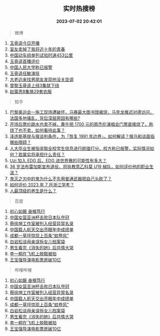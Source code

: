 <div align="center"><h2>实时热搜榜</h2><h4>2023-07-02 20:42:01</h4></div>

> 微博  

1. [玉骨遥今日开播](https://s.weibo.com/weibo?q=%23%E7%8E%89%E9%AA%A8%E9%81%A5%E4%BB%8A%E6%97%A5%E5%BC%80%E6%92%AD%23&t=31&band_rank=1&Refer=top)<br />
2. [室友卖掉了我将近十年的青春](https://s.weibo.com/weibo?q=%23%E5%AE%A4%E5%8F%8B%E5%8D%96%E6%8E%89%E4%BA%86%E6%88%91%E5%B0%86%E8%BF%91%E5%8D%81%E5%B9%B4%E7%9A%84%E9%9D%92%E6%98%A5%23&t=31&band_rank=2&Refer=top)<br />
3. [中国动车组单列试验时速453公里](https://s.weibo.com/weibo?q=%23%E4%B8%AD%E5%9B%BD%E5%8A%A8%E8%BD%A6%E7%BB%84%E5%8D%95%E5%88%97%E8%AF%95%E9%AA%8C%E6%97%B6%E9%80%9F453%E5%85%AC%E9%87%8C%23&t=31&band_rank=3&Refer=top)<br />
4. [玉骨遥首播评价](https://s.weibo.com/weibo?q=%23%E7%8E%89%E9%AA%A8%E9%81%A5%E9%A6%96%E6%92%AD%E8%AF%84%E4%BB%B7%23&t=31&band_rank=4&Refer=top)<br />
5. [中国人民大学称已报警](https://s.weibo.com/weibo?q=%23%E4%B8%AD%E5%9B%BD%E4%BA%BA%E6%B0%91%E5%A4%A7%E5%AD%A6%E7%A7%B0%E5%B7%B2%E6%8A%A5%E8%AD%A6%23&t=31&band_rank=5&Refer=top)<br />
6. [玉骨遥任敏演技](https://s.weibo.com/weibo?q=%23%E7%8E%89%E9%AA%A8%E9%81%A5%E4%BB%BB%E6%95%8F%E6%BC%94%E6%8A%80%23&t=31&band_rank=6&Refer=top)<br />
7. [大老远来找男朋友发现他没关空调](https://s.weibo.com/weibo?q=%E5%A4%A7%E8%80%81%E8%BF%9C%E6%9D%A5%E6%89%BE%E7%94%B7%E6%9C%8B%E5%8F%8B%E5%8F%91%E7%8E%B0%E4%BB%96%E6%B2%A1%E5%85%B3%E7%A9%BA%E8%B0%83&t=31&band_rank=7&Refer=top)<br />
8. [曾黎玉骨遥上线3集就下线](https://s.weibo.com/weibo?q=%23%E6%9B%BE%E9%BB%8E%E7%8E%89%E9%AA%A8%E9%81%A5%E4%B8%8A%E7%BA%BF3%E9%9B%86%E5%B0%B1%E4%B8%8B%E7%BA%BF%23&t=31&band_rank=8&Refer=top)<br />
9. [赵露思8集换29套衣服](https://s.weibo.com/weibo?q=%23%E8%B5%B5%E9%9C%B2%E6%80%9D8%E9%9B%86%E6%8D%A229%E5%A5%97%E8%A1%A3%E6%9C%8D%23&t=31&band_rank=9&Refer=top)<br />

> 知乎  

1. [巴黎奥运会一施工现场遭破坏，马赛最大图书馆被烧，马克龙推迟对德访问，法国多地骚乱，背后深层原因有哪些?](https://www.zhihu.com/question/609892911)<br />
2. [开场后票价跳水也卖不掉，黄牛把 1700 元的周杰伦演唱会门票直接烧了，称烧了也不卖，如何看待此事？](https://www.zhihu.com/question/609780283)<br />
3. [泽连斯基提与俄谈判条件，为「恢复 1991 年边界」，如何解读？俄乌和谈面临哪些障碍？](https://www.zhihu.com/question/609935325)<br />
4. [人大毕业生被指盗取全校学生信息进行颜值打分，校方称已报警，实际情况如何？若属实将承担什么责任？](https://www.zhihu.com/question/609903688)<br />
5. [Uzi 加入 EDG 后，EDG 进世界赛的可能性有多大？](https://www.zhihu.com/question/606486163)<br />
6. [36 岁法布雷加斯宣布退役，将执教意乙科莫 U19 梯队，如何评价他的职业生涯？](https://www.zhihu.com/question/609897494)<br />
7. [鬼灭之刃中的鬼为什么不先用普通武器把自己头砍了？](https://www.zhihu.com/question/601884162)<br />
8. [如何评价 2023 年 7 月浙江学考？](https://www.zhihu.com/question/605948919)<br />
9. [人最顶级的养生是什么？](https://www.zhihu.com/question/601084412)<br />

> 百度  

1. [初心如磐 奋楫笃行](https://www.baidu.com/s?wd=%E5%88%9D%E5%BF%83%E5%A6%82%E7%A3%90+%E5%A5%8B%E6%A5%AB%E7%AC%83%E8%A1%8C&sa=fyb_news&rsv_dl=fyb_news)<br />
2. [中国女篮亚洲杯击败日本队夺冠](https://www.baidu.com/s?wd=%E4%B8%AD%E5%9B%BD%E5%A5%B3%E7%AF%AE%E4%BA%9A%E6%B4%B2%E6%9D%AF%E5%87%BB%E8%B4%A5%E6%97%A5%E6%9C%AC%E9%98%9F%E5%A4%BA%E5%86%A0&sa=fyb_news&rsv_dl=fyb_news)<br />
3. [蔡徐坤工作室被列入经营异常名录](https://www.baidu.com/s?wd=%E8%94%A1%E5%BE%90%E5%9D%A4%E5%B7%A5%E4%BD%9C%E5%AE%A4%E8%A2%AB%E5%88%97%E5%85%A5%E7%BB%8F%E8%90%A5%E5%BC%82%E5%B8%B8%E5%90%8D%E5%BD%95&sa=fyb_news&rsv_dl=fyb_news)<br />
4. [中国载人航天交出亮眼年中成绩单](https://www.baidu.com/s?wd=%E4%B8%AD%E5%9B%BD%E8%BD%BD%E4%BA%BA%E8%88%AA%E5%A4%A9%E4%BA%A4%E5%87%BA%E4%BA%AE%E7%9C%BC%E5%B9%B4%E4%B8%AD%E6%88%90%E7%BB%A9%E5%8D%95&sa=fyb_news&rsv_dl=fyb_news)<br />
5. [成都一草坪惊现上百条“蚊卷风”](https://www.baidu.com/s?wd=%E6%88%90%E9%83%BD%E4%B8%80%E8%8D%89%E5%9D%AA%E6%83%8A%E7%8E%B0%E4%B8%8A%E7%99%BE%E6%9D%A1%E2%80%9C%E8%9A%8A%E5%8D%B7%E9%A3%8E%E2%80%9D&sa=fyb_news&rsv_dl=fyb_news)<br />
6. [白岩松谈母亲误拆女儿档案袋](https://www.baidu.com/s?wd=%E7%99%BD%E5%B2%A9%E6%9D%BE%E8%B0%88%E6%AF%8D%E4%BA%B2%E8%AF%AF%E6%8B%86%E5%A5%B3%E5%84%BF%E6%A1%A3%E6%A1%88%E8%A2%8B&sa=fyb_news&rsv_dl=fyb_news)<br />
7. [男生看完《消失的她》后共情大哭](https://www.baidu.com/s?wd=%E7%94%B7%E7%94%9F%E7%9C%8B%E5%AE%8C%E3%80%8A%E6%B6%88%E5%A4%B1%E7%9A%84%E5%A5%B9%E3%80%8B%E5%90%8E%E5%85%B1%E6%83%85%E5%A4%A7%E5%93%AD&sa=fyb_news&rsv_dl=fyb_news)<br />
8. [李一桐在飞机上脱鞋被拍](https://www.baidu.com/s?wd=%E6%9D%8E%E4%B8%80%E6%A1%90%E5%9C%A8%E9%A3%9E%E6%9C%BA%E4%B8%8A%E8%84%B1%E9%9E%8B%E8%A2%AB%E6%8B%8D&sa=fyb_news&rsv_dl=fyb_news)<br />
9. [王宝强导演电影票房破10亿](https://www.baidu.com/s?wd=%E7%8E%8B%E5%AE%9D%E5%BC%BA%E5%AF%BC%E6%BC%94%E7%94%B5%E5%BD%B1%E7%A5%A8%E6%88%BF%E7%A0%B410%E4%BA%BF&sa=fyb_news&rsv_dl=fyb_news)<br />

> 哔哩哔哩  

1. [初心如磐 奋楫笃行](https://www.baidu.com/s?wd=%E5%88%9D%E5%BF%83%E5%A6%82%E7%A3%90+%E5%A5%8B%E6%A5%AB%E7%AC%83%E8%A1%8C&sa=fyb_news&rsv_dl=fyb_news)<br />
2. [中国女篮亚洲杯击败日本队夺冠](https://www.baidu.com/s?wd=%E4%B8%AD%E5%9B%BD%E5%A5%B3%E7%AF%AE%E4%BA%9A%E6%B4%B2%E6%9D%AF%E5%87%BB%E8%B4%A5%E6%97%A5%E6%9C%AC%E9%98%9F%E5%A4%BA%E5%86%A0&sa=fyb_news&rsv_dl=fyb_news)<br />
3. [蔡徐坤工作室被列入经营异常名录](https://www.baidu.com/s?wd=%E8%94%A1%E5%BE%90%E5%9D%A4%E5%B7%A5%E4%BD%9C%E5%AE%A4%E8%A2%AB%E5%88%97%E5%85%A5%E7%BB%8F%E8%90%A5%E5%BC%82%E5%B8%B8%E5%90%8D%E5%BD%95&sa=fyb_news&rsv_dl=fyb_news)<br />
4. [中国载人航天交出亮眼年中成绩单](https://www.baidu.com/s?wd=%E4%B8%AD%E5%9B%BD%E8%BD%BD%E4%BA%BA%E8%88%AA%E5%A4%A9%E4%BA%A4%E5%87%BA%E4%BA%AE%E7%9C%BC%E5%B9%B4%E4%B8%AD%E6%88%90%E7%BB%A9%E5%8D%95&sa=fyb_news&rsv_dl=fyb_news)<br />
5. [成都一草坪惊现上百条“蚊卷风”](https://www.baidu.com/s?wd=%E6%88%90%E9%83%BD%E4%B8%80%E8%8D%89%E5%9D%AA%E6%83%8A%E7%8E%B0%E4%B8%8A%E7%99%BE%E6%9D%A1%E2%80%9C%E8%9A%8A%E5%8D%B7%E9%A3%8E%E2%80%9D&sa=fyb_news&rsv_dl=fyb_news)<br />
6. [白岩松谈母亲误拆女儿档案袋](https://www.baidu.com/s?wd=%E7%99%BD%E5%B2%A9%E6%9D%BE%E8%B0%88%E6%AF%8D%E4%BA%B2%E8%AF%AF%E6%8B%86%E5%A5%B3%E5%84%BF%E6%A1%A3%E6%A1%88%E8%A2%8B&sa=fyb_news&rsv_dl=fyb_news)<br />
7. [男生看完《消失的她》后共情大哭](https://www.baidu.com/s?wd=%E7%94%B7%E7%94%9F%E7%9C%8B%E5%AE%8C%E3%80%8A%E6%B6%88%E5%A4%B1%E7%9A%84%E5%A5%B9%E3%80%8B%E5%90%8E%E5%85%B1%E6%83%85%E5%A4%A7%E5%93%AD&sa=fyb_news&rsv_dl=fyb_news)<br />
8. [李一桐在飞机上脱鞋被拍](https://www.baidu.com/s?wd=%E6%9D%8E%E4%B8%80%E6%A1%90%E5%9C%A8%E9%A3%9E%E6%9C%BA%E4%B8%8A%E8%84%B1%E9%9E%8B%E8%A2%AB%E6%8B%8D&sa=fyb_news&rsv_dl=fyb_news)<br />
9. [王宝强导演电影票房破10亿](https://www.baidu.com/s?wd=%E7%8E%8B%E5%AE%9D%E5%BC%BA%E5%AF%BC%E6%BC%94%E7%94%B5%E5%BD%B1%E7%A5%A8%E6%88%BF%E7%A0%B410%E4%BA%BF&sa=fyb_news&rsv_dl=fyb_news)<br />
